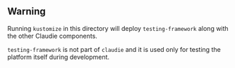 ## Warning 
Running `kustomize` in this directory will deploy `testing-framework` along with the other Claudie components.

`testing-framework` is not part of `claudie` and it is used only for testing the platform itself during development.

